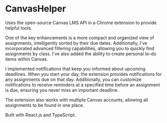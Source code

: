 # CanvasHelper
Uses the open-source Canvas LMS API in a Chrome extension to provide helpful tools.

One of the key enhancements is a more compact and organized view of assignments, intelligently sorted by their due dates. Additionally, I've incorporated advanced filtering capabilities, allowing you to quickly find assignments by class. I've also added the ability to create personal to-do items within Canvas.

I implemented notifications that keep you informed about upcoming deadlines. When you start your day, the extension provides notifications for any assignments due on that day. Additionally, you can customize notifications to receive reminders at a specified time before an assignment is due, ensuring you never miss an important deadline.

The extension also works with multiple Canvas accounts, allowing all assignments to be found in one place.

Built with React.js and TypeScript.
